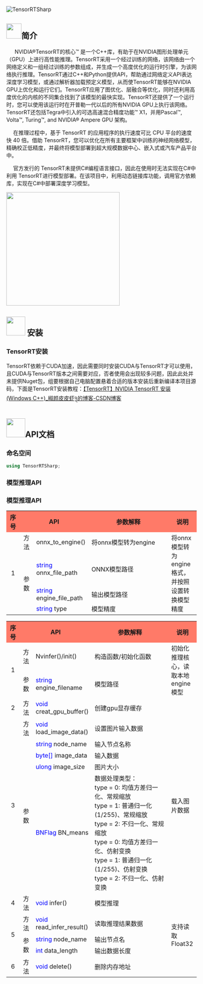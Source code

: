 ![TensorRTSharp](https://socialify.git.ci/guojin-yan/TensorRTSharp/image?description=1&descriptionEditable=💞TensorRT%20wrapper%20for%20.NET💞&forks=1&issues=1&logo=https%3A%2F%2Fs2.loli.net%2F2023%2F04%2F11%2FOtsq6zAaZnwxP1U.png&name=1&owner=1&pattern=Circuit%20Board&pulls=1&stargazers=1&theme=Light)

##  <img title="更新日志" src="https://s2.loli.net/2023/01/26/Zs1VFUT4BGQgfE9.png" alt="" width="40">简介

&emsp;   NVIDIA®TensorRT的核心™ 是一个C++库，有助于在NVIDIA图形处理单元（GPU）上进行高性能推理。TensorRT采用一个经过训练的网络，该网络由一个网络定义和一组经过训练的参数组成，并生成一个高度优化的运行时引擎，为该网络执行推理。TensorRT通过C++和Python提供API，帮助通过网络定义API表达深度学习模型，或通过解析器加载预定义模型，从而使TensorRT能够在NVIDIA GPU上优化和运行它们。TensorRT应用了图优化、层融合等优化，同时还利用高度优化的内核的不同集合找到了该模型的最快实现。TensorRT还提供了一个运行时，您可以使用该运行时在开普勒一代以后的所有NVIDIA GPU上执行该网络。TensorRT还包括Tegra中引入的可选高速混合精度功能™ X1，并用Pascal™, Volta™, Turing™, and NVIDIA® Ampere GPU 架构。

&emsp;   在推理过程中，基于 TensorRT 的应用程序的执行速度可比 CPU 平台的速度快 40 倍。借助 TensorRT，您可以优化在所有主要框架中训练的神经网络模型，精确校正低精度，并最终将模型部署到超大规模数据中心、嵌入式或汽车产品平台中。

&emsp;    官方发行的 TensorRT未提供C#编程语言接口，因此在使用时无法实现在C#中利用 TensorRT进行模型部署。在该项目中，利用动态链接库功能，调用官方依赖库，实现在C#中部署深度学习模型。

<img title="更新日志" src="https://s2.loli.net/2023/04/11/Otsq6zAaZnwxP1U.png" alt="" width="300">

## <img title="安装" src="https://s2.loli.net/2023/01/26/bm6WsE5cfoVvj7i.png" alt="" width="50"> 安装

### TensorRT安装

TensorRT依赖于CUDA加速，因此需要同时安装CUDA与TensorRT才可以使用，且CUDA与TensorRT版本之间需要对应，否者使用会出现较多问题，因此此处并未提供Nuget包，组要根据自己电脑配置悬着合适的版本安装后重新编译本项目源码，下面是TensorRT安装教程：[【TensorRT】NVIDIA TensorRT 安装 (Windows C++)_椒颜皮皮虾྅的博客-CSDN博客](https://blog.csdn.net/Grape_yan/article/details/127320959)



## <img title="API文档" src="https://s2.loli.net/2023/01/26/CNgHGrJ2DyvsaP4.png" alt="" width="50">API文档

### 命名空间

```c#
using TensorRTSharp;
```



### 模型推理API

<table>
	<tr>
	    <th width="7%" align="center" bgcolor=#FF7A68>序号</th>
	    <th width="35%" colspan="2" align="center" bgcolor=#FF7A68>API</th>
	    <th width="43%" align="center" bgcolor=#FF7A68>参数解释</th>  
        <th width="15%" align="center" bgcolor=#FF7A68>说明</th>
	</tr >
	<tr >
	    <td rowspan="4" align="center">1</td>
	    <td align="center">方法</td>
        <td>onnx_to_engine()</td>
        <td>将onnx模型转为engine</td>
        <td rowspan="4">将onnx模型转为engine格式，并按照设置转换模型精度</td>
	</tr>
    <tr >
	    <td rowspan="3" align="center">参数</td>
        <td><font color=blue>string</font> onnx_file_path</td>
        <td>ONNX模型路径</td>
	</tr>
    <tr >
        <td><font color=blue>string</font> engine_file_path</td>
        <td>输出模型路径</td>
	</tr>
    <tr >
        <td><font color=blue>string</font> type</td>
        <td>模型精度</td>
	</tr>

### 模型推理API

<table>
	<tr>
	    <th width="7%" align="center" bgcolor=#FF7A68>序号</th>
	    <th width="35%" colspan="2" align="center" bgcolor=#FF7A68>API</th>
	    <th width="43%" align="center" bgcolor=#FF7A68>参数解释</th>  
        <th width="15%" align="center" bgcolor=#FF7A68>说明</th>
	</tr >
	<tr >
	    <td rowspan="2" align="center">1</td>
	    <td align="center">方法</td>
        <td>Nvinfer()/init()</td>
        <td>构造函数/初始化函数</td>
        <td rowspan="2">初始化推理核心，读取本地engine模型</td>
	</tr>
    <tr >
	    <td rowspan="1" align="center">参数</td>
        <td><font color=blue>string</font> engine_filename</td>
        <td>模型路径</td>
	</tr>
	<tr >
	    <td rowspan="1" align="center">2</td>
	    <td align="center">方法</td>
        <td><font color=blue>void</font> creat_gpu_buffer()</td>
        <td>创建gpu显存缓存</td>
	</tr>
	<tr >
	    <td rowspan="5" align="center">3</td>
	    <td align="center">方法</td>
        <td><font color=blue>void</font> load_image_data()</td>
        <td>设置图片输入数据</td>
        <td rowspan="5">载入图片数据</td>
	</tr>
    <tr >
	    <td rowspan="4" align="center">参数</td>
        <td><font color=blue>string</font> node_name</td>
        <td>输入节点名称</td>
	</tr>
    <tr >
        <td><font color=blue>byte[]</font> image_data</td>
        <td>输入数据</td>
	</tr>
    <tr >
        <td><font color=blue>ulong</font> image_size</td>
        <td>图片大小</td>
	</tr>
    <tr >
        <td><font color=blue>BNFlag</font> BN_means</td>
        <td>数据处理类型：<br>type = 0: 均值方差归一化、常规缩放<br>type = 1: 普通归一化(1/255)、常规缩放<br>type = 2: 不归一化、常规缩放<br>type = 0: 均值方差归一化、仿射变换<br>type = 1: 普通归一化(1/255)、仿射变换<br>type = 2: 不归一化、仿射变换</td>
	</tr>
	<tr >
	    <td rowspan="1" align="center">4</td>
	    <td align="center">方法</td>
        <td><font color=blue>void</font> infer()</td>
        <td>模型推理</td>
        <td rowspan="1"></td>
	</tr>
	<tr >
	    <td rowspan="3" align="center">5</td>
	    <td align="center">方法</td>
        <td><font color=blue>void</font> read_infer_result()</td>
        <td>读取推理结果数据</td>
        <td rowspan="3">支持读取Float32</td>
	</tr>
    <tr >
	    <td rowspan="2" align="center">参数</td>
        <td><font color=blue>string</font> node_name</td>
        <td>输出节点名</td>
	</tr>
    <tr >
        <td><font color=blue>int</font> data_length</td>
        <td>输出数据长度</td>
	</tr>
	<tr >
	    <td rowspan="1" align="center">6</td>
	    <td align="center">方法</td>
        <td><font color=blue>void</font> delete()</td>
        <td>删除内存地址</td>
        <td rowspan="1"></td>
	</tr>
